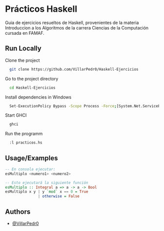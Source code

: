 
# Prácticos Haskell

Guia de ejercicios resueltos de Haskell, provenientes de la materia Introduccion a los Algoritmos de la carrera Ciencias de la Computación cursada en FAMAF.


## Run Locally

Clone the project

```bash
  git clone https://github.com/VillarPedr0/Haskell-Ejercicios
```

Go to the project directory

```bash
  cd Haskell-Ejercicios
```

Install dependencies in Windows

```bash
  Set-ExecutionPolicy Bypass -Scope Process -Force;[System.Net.ServicePointManager]::SecurityProtocol = [System.Net.ServicePointManager]::SecurityProtocol -bor 3072; try { Invoke-Command -ScriptBlock ([ScriptBlock]::Create((Invoke-WebRequest https://www.haskell.org/ghcup/sh/bootstrap-haskell.ps1 -UseBasicParsing))) -ArgumentList $true } catch { Write-Error $_ }
```

Start GHCI

```bash
  ghci
```

Run the programm

```bash
  :l practicos.hs
```


## Usage/Examples

```haskell
-- En consola ejecutar: 
esMultiplo <numero1> <numero2>

-- Esto ejecutará la siguiente función
esMultiplo :: Integral a => a -> a -> Bool
esMultiplo x y | y `mod` x == 0 = True
               | otherwise = False

```


## Authors

- [@VillarPedr0](https://github.com/VillarPedr0)

